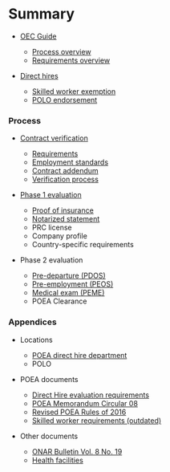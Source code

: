 # Summary

* [OEC Guide](README.md)

  * [Process overview](docs/process_overview.md)
  * [Requirements overview](docs/requirements_overview.md)

* [Direct hires](docs/direct_hire.md)

  * [Skilled worker exemption](docs/direct_hire_exception.md)
  * [POLO endorsement](docs/polo_endorsement.md)

### Process

* [Contract verification](docs/contract.md)

  * [Requirements](docs/polo_requirements.md)
  * [Employment standards](docs/employment_standards.md)
  * [Contract addendum](docs/contract_addendum.md)
  * [Verification process](docs/polo_verification.md)

* [Phase 1 evaluation](docs/direct_hire_evaluation.md)

  * [Proof of insurance](docs/proof_of_insurance.md)
  * [Notarized statement](docs/notarized_statement.md)
  * PRC license
  * Company profile
  * Country-specific requirements

* Phase 2 evaluation

  * [Pre-departure (PDOS)](docs/pre_departure_orientation_seminar.md)
  * [Pre-employment (PEOS)](docs/pre_employment_orientation_seminar.md)
  * [Medical exam (PEME)](docs/medical_exam.md)
  * POEA Clearance

### Appendices

* Locations

  * [POEA direct hire department](docs/direct_hire_department.md)
  * POLO

* POEA documents

  * [Direct Hire evaluation requirements](docs/evaluation_requirements.md)
  * [POEA Memorandum Circular 08](docs/memorandum_circular_08.md)
  * [Revised POEA Rules of 2016](docs/revised_poea_rules_of_2016.md)
  * [Skilled worker requirements (outdated)](docs/skilled_worker_requirements_outdated.md)

* Other documents

  * [ONAR Bulletin Vol. 8 No. 19](docs/effectivity_of_memorandum_circular_08.md)
  * [Health facilities](docs/health_facilities.md)
